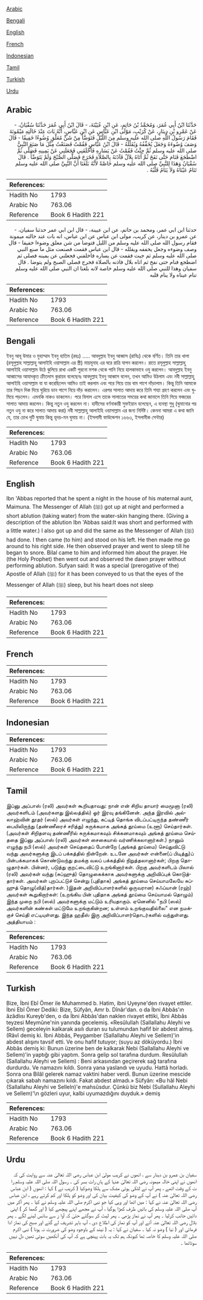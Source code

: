 [Arabic](#arabic)

[Bengali](#bengali)

[English](#english)

[French](#french)

[Indonesian](#indonesian)

[Tamil](#tamil)

[Turkish](#turkish)

[Urdu](#urdu)

## Arabic


<div dir="rtl" lang="ar" style={{fontSize:'larger',backgroundColor:'#f8f9fa',padding:20}}>
حَدَّثَنَا ابْنُ أَبِي عُمَرَ، وَمُحَمَّدُ بْنُ حَاتِمٍ، عَنِ ابْنِ عُيَيْنَةَ، - قَالَ ابْنُ أَبِي عُمَرَ حَدَّثَنَا سُفْيَانُ، - عَنْ عَمْرِو بْنِ دِينَارٍ، عَنْ كُرَيْبٍ، مَوْلَى ابْنِ عَبَّاسٍ عَنِ ابْنِ عَبَّاسٍ، أَنَّهُ بَاتَ عِنْدَ خَالَتِهِ مَيْمُونَةَ فَقَامَ رَسُولُ اللَّهِ صلى الله عليه وسلم مِنَ اللَّيْلِ فَتَوَضَّأَ مِنْ شَنٍّ مُعَلَّقٍ وُضُوءًا خَفِيفًا - قَالَ وَصَفَ وُضُوءَهُ وَجَعَلَ يُخَفِّفُهُ وَيُقَلِّلُهُ - قَالَ ابْنُ عَبَّاسٍ فَقُمْتُ فَصَنَعْتُ مِثْلَ مَا صَنَعَ النَّبِيُّ صلى الله عليه وسلم ثُمَّ جِئْتُ فَقُمْتُ عَنْ يَسَارِهِ فَأَخْلَفَنِي فَجَعَلَنِي عَنْ يَمِينِهِ فَصَلَّى ثُمَّ اضْطَجَعَ فَنَامَ حَتَّى نَفَخَ ثُمَّ أَتَاهُ بِلاَلٌ فَآذَنَهُ بِالصَّلاَةِ فَخَرَجَ فَصَلَّى الصُّبْحَ وَلَمْ يَتَوَضَّأْ ‏.‏ قَالَ سُفْيَانُ وَهَذَا لِلنَّبِيِّ صلى الله عليه وسلم خَاصَّةً لأَنَّهُ بَلَغَنَا أَنَّ النَّبِيَّ صلى الله عليه وسلم تَنَامُ عَيْنَاهُ وَلاَ يَنَامُ قَلْبُهُ ‏.‏
</div>
<div style={{backgroundColor:'#f8f9fa',padding:20, marginBottom: 10}}><table> <thead> <tr> <th>References:</th> <th></th> </tr> </thead> <tbody><tr><td>Hadith No</td><td>1793</td></tr><tr><td>Arabic No</td><td>763.06</td></tr><tr><td>Reference</td><td>Book 6 Hadith 221</td></tr></tbody></table></div>


<div dir="rtl" lang="ar" style={{fontSize:'larger',backgroundColor:'#f8f9fa',padding:20}}>
حدثنا ابن ابي عمر، ومحمد بن حاتم، عن ابن عيينة، - قال ابن ابي عمر حدثنا سفيان، - عن عمرو بن دينار، عن كريب، مولى ابن عباس عن ابن عباس، انه بات عند خالته ميمونة فقام رسول الله صلى الله عليه وسلم من الليل فتوضا من شن معلق وضوءا خفيفا - قال وصف وضوءه وجعل يخففه ويقلله - قال ابن عباس فقمت فصنعت مثل ما صنع النبي صلى الله عليه وسلم ثم جيت فقمت عن يساره فاخلفني فجعلني عن يمينه فصلى ثم اضطجع فنام حتى نفخ ثم اتاه بلال فاذنه بالصلاة فخرج فصلى الصبح ولم يتوضا . قال سفيان وهذا للنبي صلى الله عليه وسلم خاصة لانه بلغنا ان النبي صلى الله عليه وسلم تنام عيناه ولا ينام قلبه
</div>
<div style={{backgroundColor:'#f8f9fa',padding:20, marginBottom: 10}}><table> <thead> <tr> <th>References:</th> <th></th> </tr> </thead> <tbody><tr><td>Hadith No</td><td>1793</td></tr><tr><td>Arabic No</td><td>763.06</td></tr><tr><td>Reference</td><td>Book 6 Hadith 221</td></tr></tbody></table></div>

## Bengali


<div dir="ltr" lang="bn" style={{fontSize:'larger',backgroundColor:'#f8f9fa',padding:20}}>
ইবনু আবূ উমার ও মুহাম্মাদ ইবনু হাতিম (রহঃ) ..... আবদুল্লাহ ইবনু আব্বাস (রাযিঃ) থেকে বর্ণিত। তিনি তার খালা (রসূলুল্লাহ সাল্লাল্লাহু আলাইহি ওয়াসাল্লাম এর স্ত্রী) মায়মূনাহ এর ঘরে রাত্রি যাপন করলেন। রাতে রসূলুল্লাহ সাল্লাল্লাহু আলাইহি ওয়াসাল্লাম উঠে ঝুলিয়ে রাখা একটি পুরনো মশক থেকে পানি নিয়ে হালকাভাবে ওযু করলেন। আবদুল্লাহ ইবনু আব্বাসের আযাদকৃত ক্রীতদাস কুরায়ব বলেছেনঃ আবদুল্লাহ ইবনু আব্বাস বলেন, তখন আমিও উঠলাম এবং নবী সাল্লাল্লাহু আলাইহি ওয়াসাল্লাম যা যা করেছিলেন আমিও তাই করলাম এবং পরে গিয়ে তার বাম পাশে দাঁড়ালাম। কিন্তু তিনি আমাকে তার পিছন দিক দিয়ে ঘুরিয়ে ডান পাশে নিয়ে দাঁড় করালেন। এরপর সালাত আদায় করে তিনি শয্যা গ্রহণ করলেন এবং ঘুমিয়ে পড়লেন। এমনকি নাকও ডাকলেন। পরে বিলাল এসে তাকে সালাতের সময়ের কথা জানালে তিনি গিয়ে ফজরের সালাত আদায় করলেন। কিন্তু নতুন ওযু করলেন না। হাদীসের বর্ণনাকারী সুফইয়ান বলেছেন, এ ব্যবস্থা শুধু (ঘুমানোর পর নতুন ওযু না করে সালাত আদায় করা) নবী সাল্লাল্লাহু আলাইহি ওয়াসাল্লাম এর জন্য নির্দিষ্ট। কেননা আমরা এ কথা জানি যে, তার চোখ দুটি ঘুমায় কিন্তু হৃদয়-মন ঘুমায় না। (ইসলামী ফাউন্ডেশন ১৬৬৩, ইসলামীক সেন্টার)
</div>
<div style={{backgroundColor:'#f8f9fa',padding:20, marginBottom: 10}}><table> <thead> <tr> <th>References:</th> <th></th> </tr> </thead> <tbody><tr><td>Hadith No</td><td>1793</td></tr><tr><td>Arabic No</td><td>763.06</td></tr><tr><td>Reference</td><td>Book 6 Hadith 221</td></tr></tbody></table></div>

## English


<div dir="ltr" lang="en" style={{fontSize:'larger',backgroundColor:'#f8f9fa',padding:20}}>
Ibn 'Abbas reported that he spent a night in the house of his maternal aunt, Maimuna. The Messenger of Allah (ﷺ) got up at night and performed a short ablution (taking water) from the water-skin hanging there. (Giving a description of the ablution Ibn 'Abbas said:It was short and performed with a little water.) I also got up and did the same as the Messenger of Allah (ﷺ) had done. I then came (to him) and stood on his left. He then made me go around to his right side. He then observed prayer and went to sleep till he began to snore. Bilal came to him and informed him about the prayer. He (the Holy Prophet) then went out and observed the dawn prayer without performing ablution. Sufyan said: It was a special (prerogative of the) Apostle of Allah (ﷺ) for it has been conveyed to us that the eyes of the Messenger of Allah (ﷺ) sleep, but his heart does not sleep
</div>
<div style={{backgroundColor:'#f8f9fa',padding:20, marginBottom: 10}}><table> <thead> <tr> <th>References:</th> <th></th> </tr> </thead> <tbody><tr><td>Hadith No</td><td>1793</td></tr><tr><td>Arabic No</td><td>763.06</td></tr><tr><td>Reference</td><td>Book 6 Hadith 221</td></tr></tbody></table></div>

## French


<div dir="ltr" lang="fr" style={{fontSize:'larger',backgroundColor:'#f8f9fa',padding:20}}>

</div>
<div style={{backgroundColor:'#f8f9fa',padding:20, marginBottom: 10}}><table> <thead> <tr> <th>References:</th> <th></th> </tr> </thead> <tbody><tr><td>Hadith No</td><td>1793</td></tr><tr><td>Arabic No</td><td>763.06</td></tr><tr><td>Reference</td><td>Book 6 Hadith 221</td></tr></tbody></table></div>

## Indonesian


<div dir="ltr" lang="id" style={{fontSize:'larger',backgroundColor:'#f8f9fa',padding:20}}>

</div>
<div style={{backgroundColor:'#f8f9fa',padding:20, marginBottom: 10}}><table> <thead> <tr> <th>References:</th> <th></th> </tr> </thead> <tbody><tr><td>Hadith No</td><td>1793</td></tr><tr><td>Arabic No</td><td>763.06</td></tr><tr><td>Reference</td><td>Book 6 Hadith 221</td></tr></tbody></table></div>

## Tamil


<div dir="ltr" lang="ta" style={{fontSize:'larger',backgroundColor:'#f8f9fa',padding:20}}>
இப்னு அப்பாஸ் (ரலி) அவர்கள் கூறியதாவது: நான் என் சிறிய தாயார் மைமூனா (ரலி) அவர்களிடம் (அவர்களது இல்லத்தில்) ஓர் இரவு தங்கினேன். அந்த இரவில் அல்லாஹ்வின் தூதர் (ஸல்) அவர்கள் எழுந்து, கட்டித் தொங்க விடப்பட்டிருந்த தண்ணீர் பையிலிருந்து (தண்ணீரைச் சரித்து) சுருக்கமாக அங்கத் தூய்மை (உளூ) செய்தார்கள். (அவர்கள் சிறிதளவு தண்ணீரில் சுருக்கமாகவும் சிக்கனமாகவும் அங்கத் தூய்மை செய்ததை இப்னு அப்பாஸ் (ரலி) அவர்கள் சைகையால் வர்ணிக்கலானார்கள்.) நானும் எழுந்து நபி (ஸல்) அவர்கள் செய்ததைப் போன்றே (அங்கத் தூய்மை) செய்துவிட்டு வந்து அவர்களுக்கு இடப் பக்கத்தில் நின்றேன். உடனே அவர்கள் என்னை(ப் பிடித்து)ப் பின்பக்கமாகக் கொண்டுவந்து தமக்கு வலப் பக்கத்தில் நிறுத்தலானார்கள்; பிறகு தொழுதார்கள். பின்னர், படுத்து குறட்டைவிட்டு உறங்கினார்கள். பிறகு அவர்களிடம் பிலால் (ரலி) அவர்கள் வந்து (சுப்ஹுத்) தொழுகைக்காக அவர்களுக்கு அறிவிப்புக் கொடுத்தார்கள். அவர்கள் புறப்பட்டுச் சென்று (புதிதாக) அங்கத் தூய்மை செய்யாமலேயே சுப்ஹுத் தொழு(வித்)தார்கள். )இதன் அறிவிப்பாளர்களில் ஒருவரான) சுஃப்யான் (ரஹ்) அவர்கள் கூறுகிறார்கள்: (உறங்கிய பின் புதிதாக அங்கத் தூய்மை செய்யாமல் தொழும்) இந்த முறை நபி (ஸல்) அவர்களுக்கு மட்டும் உரியதாகும். ஏனெனில் "நபி (ஸல்) அவர்களின் கண்கள் மட்டுமே உறங்குகின்றன; உள்ளம் உறங்குவதில்லை" என நமக்குச் செய்தி எட்டியுள்ளது. இந்த ஹதீஸ் இரு அறிவிப்பாளர்தொடர்களில் வந்துள்ளது. அத்தியாயம் :
</div>
<div style={{backgroundColor:'#f8f9fa',padding:20, marginBottom: 10}}><table> <thead> <tr> <th>References:</th> <th></th> </tr> </thead> <tbody><tr><td>Hadith No</td><td>1793</td></tr><tr><td>Arabic No</td><td>763.06</td></tr><tr><td>Reference</td><td>Book 6 Hadith 221</td></tr></tbody></table></div>

## Turkish


<div dir="ltr" lang="tr" style={{fontSize:'larger',backgroundColor:'#f8f9fa',padding:20}}>
Bize, İbni Ebî Ömer ile Muhammed b. Hatim, ibni Uyeyne'den rivayet ettiler. İbni Ebî Ömer Dediki: Bize, Süfyân, Amr b. Dînâr'dan. o da İbni Abbâs'ın âzâdlısı Kureyb'den, o da İbni Abbâs'dan naklen rivayet ettiki, İbni Abbâs teyzesi Meymûne'nin yanında gecelemiş. «Resûlullah (Sallallahu Aleyhi ve Sellem) geceleyin kalkarak asılı duran su tulumundan hafif bir abdest almış. (Râvî demiş ki. İbni Abbâs, Peygamber (Sallallahu Aleyhi ve Sellem)'in abdest alışını tavsif etti. Ve onu hafif tutuyor; (suyu az döküyordu.) İbni Abbâs demiş ki: Bunun üzerine ben de kalkarak Nebi (Sallallahu Aleyhi ve Sellem)'in yaptığı gibi yaptım. Sonra gelip sol tarafına durdum. Resûlullah (Sallallahu Aleyhi ve Sellem) : Beni arkasından geçirerek sağ tarafına durdurdu. Ve namazını kıldı. Sonra yana yaslandı ve uyudu. Hattâ horladı. Sonra ona Bilâl gelerek namaz vaktini haber verdi. Bunun üzerine mescide çıkarak sabah namazını kıldı. Fakat abdest almadı.» Süfyân: «Bu hâl Nebi (Sallallahu Aleyhi ve Selleln)'e mahsûsdur. Çünkü biz Nebi (Sullallahu Aleyhi ve Sellem)'\n gözleri uyur, kalbi uyumazdığını duyduk.» demiş
</div>
<div style={{backgroundColor:'#f8f9fa',padding:20, marginBottom: 10}}><table> <thead> <tr> <th>References:</th> <th></th> </tr> </thead> <tbody><tr><td>Hadith No</td><td>1793</td></tr><tr><td>Arabic No</td><td>763.06</td></tr><tr><td>Reference</td><td>Book 6 Hadith 221</td></tr></tbody></table></div>

## Urdu


<div dir="rtl" lang="ur" style={{fontSize:'larger',backgroundColor:'#f8f9fa',padding:20}}>
سفیان بن عمرو بن دینار سے ، انھوں نے کریب مولیٰ ابن عباس رضی اللہ تعالیٰ عنہ سے روایت کی کہ انھوں نے اپنی خالہ میمونہ رضی اللہ تعالیٰ عنہا کے ہاں رات بسر کی ۔ رسول اللہ صلی اللہ علیہ وسلم را ت کے وقت اٹھے ، پھر آپ نے لٹکی ہوئی مشک سے ہلکا وضوکیا ( کریب نے ) کہا : انھوں ( ابن عباس رضی اللہ تعالیٰ عنہ ) نے آپ کے وضو کی کیفیت بیان کی اور وضو کو ہلکا اور کم کرتے رہے ، ابن عباس رضی اللہ تعالیٰ عنہ نے کہا : میں اٹھا اور وہی کیا جو نبی اکرم صلی اللہ علیہ وسلم نے کیا ۔ پھر آکر میں آپ صلی اللہ علیہ وسلم کی بائیں طرف کھڑا ہوگیا ، آپ نے مجھے اپنے پیچھے کیا ( اور گھما کر ) اپنی دائیں جانب کرلیا ۔ پھر آپ نے نماز پڑھی ۔ پھر لیٹ کر سوگئے حتیٰ کہ آوا ز سے سانس لینے لگے ۔ پھر بلال رضی اللہ تعالیٰ عنہ آئے اور آپ کو نماز کی اطلاع دی ، آپ باہر تشریف لے گئے اور صبح کی نماز ادا فرمائی اور ( نیا ) وضو نہ کیا ۔ سفیان نے کہا : یہ ( نیند کے باوجود وضو کی ضرورت نہ ہونا ) نبی اکرم صلی اللہ علیہ وسلم کا خاصہ تھا کیونکہ ہم تک یہ بات پہنچی ہے کہ آپ کی آنکھیں سوتی تھیں دل نہیں سوتاتھا ۔
</div>
<div style={{backgroundColor:'#f8f9fa',padding:20, marginBottom: 10}}><table> <thead> <tr> <th>References:</th> <th></th> </tr> </thead> <tbody><tr><td>Hadith No</td><td>1793</td></tr><tr><td>Arabic No</td><td>763.06</td></tr><tr><td>Reference</td><td>Book 6 Hadith 221</td></tr></tbody></table></div>